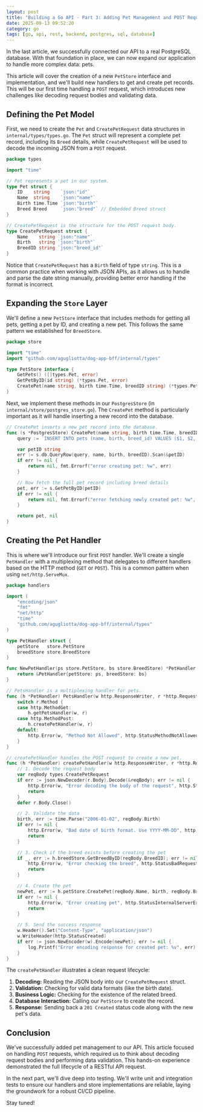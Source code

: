 ```yaml
---
layout: post
title: "Building a Go API - Part 3: Adding Pet Management and POST Requests"
date: 2025-09-13 09:52:20
category: go
tags: [go, api, rest, backend, postgres, sql, database]
---
```


In the last article, we successfully connected our API to a real PostgreSQL database. With that foundation in place, we can now expand our application to handle more complex data: pets.

This article will cover the creation of a new `PetStore` interface and implementation, and we'll build new handlers to get and create pet records. This will be our first time handling a `POST` request, which introduces new challenges like decoding request bodies and validating data.

## Defining the Pet Model

First, we need to create the `Pet` and `CreatePetRequest` data structures in `internal/types/types.go`. The `Pet` struct will represent a complete pet record, including its `Breed` details, while `CreatePetRequest` will be used to decode the incoming JSON from a `POST` request.

```go
package types

import "time"

// Pet represents a pet in our system.
type Pet struct {
	ID    string    `json:"id"`
	Name  string    `json:"name"`
	Birth time.Time `json:"birth"`
	Breed Breed     `json:"breed"` // Embedded Breed struct
}

// CreatePetRequest is the structure for the POST request body.
type CreatePetRequest struct {
	Name    string `json:"name"`
	Birth   string `json:"birth"`
	BreedID string `json:"breed_id"`
}
```

Notice that `CreatePetRequest` has a `Birth` field of type `string`. This is a common practice when working with JSON APIs, as it allows us to handle and parse the date string manually, providing better error handling if the format is incorrect.

## Expanding the `Store` Layer

We'll define a new `PetStore` interface that includes methods for getting all pets, getting a pet by ID, and creating a new pet. This follows the same pattern we established for `BreedStore`.

```go
package store

import "time"
import "github.com/agugliotta/dog-app-bff/internal/types"

type PetStore interface {
    GetPets() ([]types.Pet, error)
    GetPetByID(id string) (*types.Pet, error)
    CreatePet(name string, birth time.Time, breedID string) (*types.Pet, error)
}
```

Next, we implement these methods in our `PostgresStore` (in `internal/store/postgres_store.go`). The `CreatePet` method is particularly important as it will handle inserting a new record into the database.

```go
// CreatePet inserts a new pet record into the database.
func (s *PostgresStore) CreatePet(name string, birth time.Time, breedID string) (*types.Pet, error) {
	query := `INSERT INTO pets (name, birth, breed_id) VALUES ($1, $2, $3) RETURNING id`

	var petID string
	err := s.db.QueryRow(query, name, birth, breedID).Scan(&petID)
	if err != nil {
		return nil, fmt.Errorf("error creating pet: %w", err)
	}

	// Now fetch the full pet record including breed details
	pet, err := s.GetPetByID(petID)
	if err != nil {
		return nil, fmt.Errorf("error fetching newly created pet: %w", err)
	}

	return pet, nil
}
```

## Creating the Pet Handler

This is where we'll introduce our first `POST` handler. We'll create a single `PetHandler` with a multiplexing method that delegates to different handlers based on the HTTP method (`GET` or `POST`). This is a common pattern when using `net/http.ServeMux`.

```go
package handlers

import (
	"encoding/json"
	"fmt"
	"net/http"
	"time"
	"github.com/agugliotta/dog-app-bff/internal/types"
)

type PetHandler struct {
	petStore   store.PetStore
	breedStore store.BreedStore
}

func NewPetHandler(ps store.PetStore, bs store.BreedStore) *PetHandler {
	return &PetHandler{petStore: ps, breedStore: bs}
}

// PetsHandler is a multiplexing handler for pets.
func (h *PetHandler) PetsHandler(w http.ResponseWriter, r *http.Request) {
	switch r.Method {
	case http.MethodGet:
		h.getPetsHandler(w, r)
	case http.MethodPost:
		h.createPetHandler(w, r)
	default:
		http.Error(w, "Method Not Allowed", http.StatusMethodNotAllowed)
	}
}

// createPetHandler handles the POST request to create a new pet.
func (h *PetHandler) createPetHandler(w http.ResponseWriter, r *http.Request) {
	// 1. Decode the request body
	var reqBody types.CreatePetRequest
	if err := json.NewDecoder(r.Body).Decode(&reqBody); err != nil {
		http.Error(w, "Error decoding the body of the request", http.StatusBadRequest)
		return
	}
	defer r.Body.Close()

	// 2. Validate the data
	birth, err := time.Parse("2006-01-02", reqBody.Birth)
	if err != nil {
		http.Error(w, "Bad date of birth format. Use YYYY-MM-DD", http.StatusBadRequest)
		return
	}

	// 3. Check if the breed exists before creating the pet
	if _, err := h.breedStore.GetBreedByID(reqBody.BreedID); err != nil {
		http.Error(w, "Error checking the breed", http.StatusBadRequest)
		return
	}

	// 4. Create the pet
	newPet, err := h.petStore.CreatePet(reqBody.Name, birth, reqBody.BreedID)
	if err != nil {
		http.Error(w, "Error creating pet", http.StatusInternalServerError)
		return
	}

	// 5. Send the success response
	w.Header().Set("Content-Type", "application/json")
	w.WriteHeader(http.StatusCreated)
	if err := json.NewEncoder(w).Encode(newPet); err != nil {
		log.Printf("Error encoding response for created pet: %v", err)
	}
}
```

The `createPetHandler` illustrates a clean request lifecycle:
1.  **Decoding:** Reading the JSON body into our `CreatePetRequest` struct.
2.  **Validation:** Checking for valid data formats (like the birth date).
3.  **Business Logic:** Checking for the existence of the related breed.
4.  **Database Interaction:** Calling our `PetStore` to create the record.
5.  **Response:** Sending back a `201 Created` status code along with the new pet's data.

## Conclusion

We've successfully added pet management to our API. This article focused on handling `POST` requests, which required us to think about decoding request bodies and performing data validation. This hands-on experience demonstrated the full lifecycle of a RESTful API request.

In the next part, we'll dive deep into testing. We'll write unit and integration tests to ensure our handlers and store implementations are reliable, laying the groundwork for a robust CI/CD pipeline.

Stay tuned!

